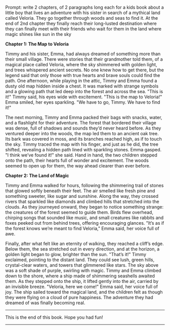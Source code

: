 Prompt:
write 2 chapters, of 2 paragraphs long each for a kids book about a little boy that lives an adventure with his sister in search of a mythical land called Veloria. They go together through woods and seas to find it. At the end of 2nd chapter they finally reach their long-lusted destination where they can finally meet with their friends who wait for them in the land where magic shines like sun in the sky

**Chapter 1: The Map to Veloria**

[](https://www.dailymotion.com/video/x8r5gwq)

Timmy and his sister, Emma, had always dreamed of something more than their small village. There were stories that their grandmother told them, of a magical place called Veloria, where the sky shimmered with golden light, and trees whispered ancient secrets. No one knew how to get there, but the legend said that only those with true hearts and brave souls could find the path. One afternoon, while playing in the attic, Timmy and Emma found a dusty old map hidden inside a chest. It was marked with strange symbols and a glowing path that led deep into the forest and across the sea. "This is it!" Timmy said, his eyes wide with excitement. "This is the map to Veloria!" Emma smiled, her eyes sparkling. "We have to go, Timmy. We have to find it!"

The next morning, Timmy and Emma packed their bags with snacks, water, and a flashlight for their adventure. The forest that bordered their village was dense, full of shadows and sounds they’d never heard before. As they ventured deeper into the woods, the map led them to an ancient oak tree. Its bark was covered in moss, and its branches reached high, as if to touch the sky. Timmy traced the map with his finger, and just as he did, the tree shifted, revealing a hidden path lined with sparkling stones. Emma gasped. "I think we’ve found it!" she said. Hand in hand, the two children stepped onto the path, their hearts full of wonder and excitement. The woods seemed to open up for them, the way ahead clearer than ever before.

**Chapter 2: The Land of Magic**

[](https://www.dailymotion.com/video/x99ltac)

Timmy and Emma walked for hours, following the shimmering trail of stones that glowed softly beneath their feet. The air smelled like fresh pine and something sweeter, like sugar and sunshine. Along the way, they crossed rivers that sparkled like diamonds and climbed hills that stretched into the clouds. As they journeyed onward, they began to notice something strange: the creatures of the forest seemed to guide them. Birds flew overhead, chirping songs that sounded like music, and small creatures like rabbits and foxes peeked out from behind trees, offering encouraging glances. "It’s as if the forest knows we’re meant to find Veloria," Emma said, her voice full of awe.

Finally, after what felt like an eternity of walking, they reached a cliff’s edge. Below them, the sea stretched out in every direction, and at the horizon, a golden light began to glow, brighter than the sun. "That’s it!" Timmy exclaimed, pointing to the distant land. They could see lush, green hills, crystal-clear waters, and towers that glimmered like stars. The sky above was a soft shade of purple, swirling with magic. Timmy and Emma climbed down to the shore, where a ship made of shimmering seashells awaited them. As they stepped onto the ship, it lifted gently into the air, carried by an invisible breeze. "Veloria, here we come!" Emma said, her voice full of joy. The ship sailed toward the magical land, and the children felt as though they were flying on a cloud of pure happiness. The adventure they had dreamed of was finally becoming real.

-----

This is the end of this book. Hope you had fun!

---
<!--stackedit_data:
eyJoaXN0b3J5IjpbODQ1OTE2MTAyLC0xMDM5NjQzNzAyLDE4ND
U4ODQ4NDUsLTMxNDYyOTM0OSwtMTg2MzM4MDQ4MCw1NTIzMzQy
MDgsLTU4MTc2MzA5NSwtMTY2MDcyNDcxMiw5NjExMTczNzMsMT
czNzc2NjE3MiwxODAyNTE1ODk4LC0xNDk1NzI3MTksMjM5NTcw
NTU5LC0zMzI0NTUzNjNdfQ==
-->